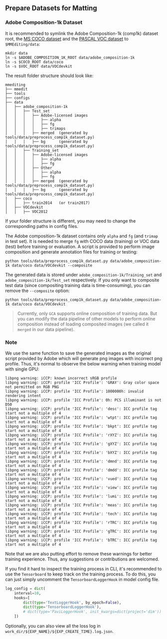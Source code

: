 ## Prepare Datasets for Matting

### Adobe Composition-1k Dataset

It is recommended to symlink the Adobe Composition-1k (comp1k) dataset root, the [MS COCO dataset](http://cocodataset.org/#home) and the [PASCAL VOC dataset](http://host.robots.ox.ac.uk/pascal/VOC/) to `$MMEditing/data`:

```
mkdir data
ln -s $ADOBE_COMPOSITION_1K_ROOT data/adobe_composition-1k
ln -s $COCO_ROOT data/coco
ln -s $VOC_ROOT data/VOCdevkit
```

The result folder structure should look like:

```
mmediting
├── mmedit
├── tools
├── configs
├── data
│   ├── adobe_composition-1k
│   │   ├── Test_set
│   │   │   ├── Adobe-licensed images
│   │   │   │   ├── alpha
│   │   │   │   ├── fg
│   │   │   │   ├── trimaps
│   │   │   ├── merged  (generated by tools/data/preprocess_comp1k_dataset.py)
│   │   │   ├── bg      (generated by tools/data/preprocess_comp1k_dataset.py)
│   │   ├── Training_set
│   │   │   ├── Adobe-licensed images
│   │   │   │   ├── alpha
│   │   │   │   ├── fg
│   │   │   ├── Other
│   │   │   │   ├── alpha
│   │   │   │   ├── fg
│   │   │   ├── merged  (generated by tools/data/preprocess_comp1k_dataset.py)
│   │   │   ├── bg      (generated by tools/data/preprocess_comp1k_dataset.py)
│   ├── coco
│   │   ├── train2014   (or train2017)
│   ├── VOCdevkit
│   │   ├── VOC2012
```

If your folder structure is different, you may need to change the corresponding paths in config files.

The Adobe composition-1k dataset contains only `alpha` and `fg` (and `trimap` in test set). It is needed to merge `fg` with COCO data (training) or VOC data (test) before training or evaluation. A script is provided to perform image composition and generate annotation files for training or testing:

```shell
python tools/data/preprocess_comp1k_dataset.py data/adobe_composition-1k data/coco data/VOCdevkit --composite
```

The generated data is stored under `adobe_composition-1k/Training_set` and `adobe_composition-1k/Test_set` respectively. If you only want to composite test data (since compositing training data is time-consuming), you can remove the `--composite` option:

```shell
python tools/data/preprocess_comp1k_dataset.py data/adobe_composition-1k data/coco data/VOCdevkit
```

> Currently, only `GCA` supports online composition of training data. But you can modify the data pipeline of other models to perform online composition instead of loading composited images (we called it `merged` in our data pipeline).

### Note

We use the same function to save the generated images as the original script provided by Adobe which will generate png images with incorrect png profile. Thus, it's normal to observe the below warning when training model with single GPU:

```
libpng warning: iCCP: known incorrect sRGB profile
libpng warning: iCCP: profile 'ICC Profile': 'GRAY': Gray color space not permitted on RGB PNG
libpng warning: iCCP: profile 'ICC Profile': 1000000h: invalid rendering intent
libpng warning: iCCP: profile 'ICC Profile': 0h: PCS illuminant is not D50
libpng warning: iCCP: profile 'ICC Profile': 'desc': ICC profile tag start not a multiple of 4
libpng warning: iCCP: profile 'ICC Profile': 'wtpt': ICC profile tag start not a multiple of 4
libpng warning: iCCP: profile 'ICC Profile': 'bkpt': ICC profile tag start not a multiple of 4
libpng warning: iCCP: profile 'ICC Profile': 'rXYZ': ICC profile tag start not a multiple of 4
libpng warning: iCCP: profile 'ICC Profile': 'gXYZ': ICC profile tag start not a multiple of 4
libpng warning: iCCP: profile 'ICC Profile': 'bXYZ': ICC profile tag start not a multiple of 4
libpng warning: iCCP: profile 'ICC Profile': 'dmnd': ICC profile tag start not a multiple of 4
libpng warning: iCCP: profile 'ICC Profile': 'dmdd': ICC profile tag start not a multiple of 4
libpng warning: iCCP: profile 'ICC Profile': 'vued': ICC profile tag start not a multiple of 4
libpng warning: iCCP: profile 'ICC Profile': 'view': ICC profile tag start not a multiple of 4
libpng warning: iCCP: profile 'ICC Profile': 'lumi': ICC profile tag start not a multiple of 4
libpng warning: iCCP: profile 'ICC Profile': 'meas': ICC profile tag start not a multiple of 4
libpng warning: iCCP: profile 'ICC Profile': 'tech': ICC profile tag start not a multiple of 4
libpng warning: iCCP: profile 'ICC Profile': 'rTRC': ICC profile tag start not a multiple of 4
libpng warning: iCCP: profile 'ICC Profile': 'gTRC': ICC profile tag start not a multiple of 4
libpng warning: iCCP: profile 'ICC Profile': 'bTRC': ICC profile tag start not a multiple of 4
```

Note that we are also putting effort to remove these warnings for better training experience. Thus, any suggestions or contributions are welcomed.

If you find it hard to inspect the training process in CLI, it's recommended to use the `Tensorboard` to keep track on the training process. To do this, you can just simply uncomment the `TensorboardLoggerHook` in model config file.

```python
log_config = dict(
    interval=10,
    hooks=[
        dict(type='TextLoggerHook', by_epoch=False),
        dict(type='TensorboardLoggerHook'),
        # dict(type='PaviLoggerHook', init_kwargs=dict(project='dim'))
    ])
```

Optionally, you can also view all the loss log in `work_dir/${EXP_NAME}/${EXP_CREATE_TIME}.log.json`.
